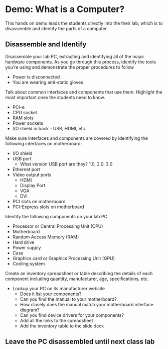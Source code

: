 # Demo: What is a Computer?

This hands on demo leads the students directly into the their lab, which is to disassemble and identify the parts of a computer

## Disassemble and Identify

Disassemble your lab PC, extracting and identifying all of the major hardware components. As you go through this process, identify the tools you're using and demonstrate the proper procedures to follow

- Power is disconnected
- You are wearing anti-static gloves

Talk about common interfaces and components that use them. Highlight the most important ones the students need to know.

- PCI-e
- CPU socket
- RAM slots
- Power sockets
- I/O shield in back - USB, HDMI, etc.

Make sure interfaces and components are covered by identifying the following interfaces on motherboard:

- I/O shield
- USB port
  - What version USB port are they? 1.0, 2.0, 3.0
- Ethernet port
- Video output ports
  - HDMI
  - Display Port
  - VGA
  - DVI
- PCI slots on motherboard
- PCI-Express slots on motherboard

Identify the following components on your lab PC

- Processor or Central Processing Unit (CPU)
- Motherboard
- Random Access Memory (RAM)
- Hard drive
- Power supply
- Case
- Graphics card or Graphics Processing Unit (GPU)
- Cooling system

Create an inventory spreadsheet or table describing the details of each component including quantity, manufacturer, age, specifications, etc.

- Lookup your PC on its manufacturer website
  - Does it list your components?
  - Can you find the manual to your motherboard?
  - How closely does the manual match your motherboard interface diagram?
  - Can you find device drivers for your components?
  - Add all the links to the spreadsheet
  - Add the inventory table to the slide deck

## Leave the PC disassembled until next class lab
